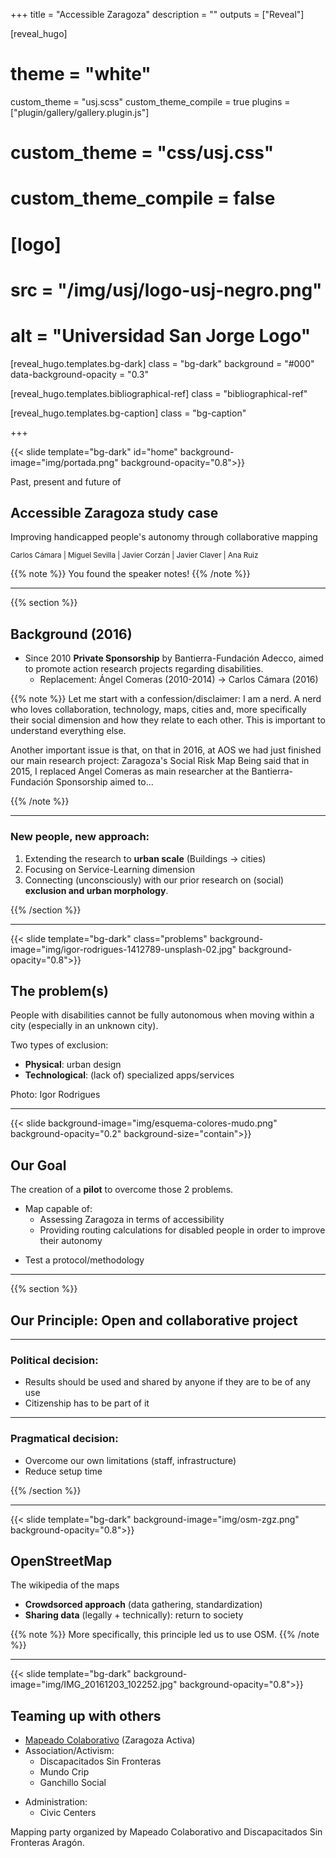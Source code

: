 +++
title = "Accessible Zaragoza"
description = ""
outputs = ["Reveal"]


[reveal_hugo]
# theme = "white"
custom_theme = "usj.scss"
custom_theme_compile = true
plugins = ["plugin/gallery/gallery.plugin.js"]

# custom_theme = "css/usj.css"
# custom_theme_compile = false

# [logo]
# src = "/img/usj/logo-usj-negro.png"
# alt = "Universidad San Jorge Logo"

[reveal_hugo.templates.bg-dark]
class = "bg-dark"
background = "#000"
data-background-opacity = "0.3"

[reveal_hugo.templates.bibliographical-ref]
class = "bibliographical-ref"

[reveal_hugo.templates.bg-caption]
class = "bg-caption"

+++

{{< slide template="bg-dark" id="home"  background-image="img/portada.png" background-opacity="0.8">}}


Past, present and future of

## Accessible Zaragoza study case

Improving handicapped people's autonomy through collaborative mapping



<small>Carlos Cámara | Miguel Sevilla | Javier Corzán | Javier Claver | Ana Ruiz</small>

{{% note %}}
You found the speaker notes!
{{% /note %}}

---

{{% section %}}

## Background (2016)

* Since 2010 **Private Sponsorship** by Bantierra-Fundación Adecco, aimed to promote action research projects regarding disabilities.
  - Replacement: Ángel Comeras (2010-2014) -> Carlos Cámara (2016)

{{% note %}}
Let me start with a confession/disclaimer: I am a nerd. A nerd who loves collaboration, technology, maps, cities and, more specifically their social dimension and how they relate to each other. This is important to understand everything else.

Another important issue is that, on that in 2016, at AOS we had just finished our main research project: Zaragoza's Social Risk Map
Being said that in 2015, I replaced Angel Comeras as main researcher at the Bantierra-Fundación Sponsorship aimed to...

{{% /note %}}

---

### New people, new approach:

1. Extending the research to **urban scale** (Buildings -> cities)
2. Focusing on Service-Learning dimension
2. Connecting (unconsciously) with our prior research on (social) **exclusion and urban morphology**.

{{% /section %}}

---

{{< slide template="bg-dark" class="problems"  background-image="img/igor-rodrigues-1412789-unsplash-02.jpg" background-opacity="0.8">}}

## The problem(s)

People with disabilities cannot be fully autonomous when moving within a city (especially in an unknown city).

Two types of exclusion:

* **Physical**: urban design
* **Technological**: (lack of) specialized apps/services

<div class=bg-caption>Photo: Igor Rodrigues</div>

---

{{< slide background-image="img/esquema-colores-mudo.png" background-opacity="0.2" background-size="contain">}}

## Our Goal

<!-- ![](img/esquema-colores.png) -->

The creation of a **pilot** to overcome those 2 problems.

* Map capable of:
  - Assessing Zaragoza in terms of accessibility
  - Providing routing calculations for disabled people in order to improve their autonomy
- Test a protocol/methodology

---

{{% section %}}
## Our Principle: Open and collaborative project

---

### Political decision:
  - Results should be used and shared by anyone if they are to be of any use
  - Citizenship has to be part of it

---

### Pragmatical decision:
  - Overcome our own limitations (staff, infrastructure)
  - Reduce setup time

{{% /section %}}


---

{{< slide template="bg-dark" background-image="img/osm-zgz.png" background-opacity="0.8">}}

## OpenStreetMap

The wikipedia of the maps

* **Crowdsorced approach** (data gathering, standardization)
* **Sharing data** (legally + technically): return to society

{{% note %}}
More specifically, this principle led us to use OSM.
{{% /note %}}

---

{{< slide template="bg-dark" background-image="img/IMG_20161203_102252.jpg" background-opacity="0.8">}}

## Teaming up with others

* [Mapeado Colaborativo](https://mapcolabora.org) (Zaragoza Activa)
* Association/Activism:
  - Discapacitados Sin Fronteras
  - Mundo Crip
  - Ganchillo Social
- Administration:
  - Civic Centers

<div class=bg-caption>Mapping party organized by Mapeado Colaborativo and Discapacitados Sin Fronteras Aragón.</div>
